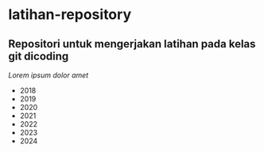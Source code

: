 latihan-repository
==

## Repositori untuk mengerjakan latihan pada kelas git dicoding

*Lorem ipsum dolor amet*
- 2018
- 2019
- 2020
- 2021
- 2022
- 2023
- 2024
